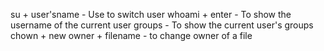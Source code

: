 su + user'sname	- Use to switch user
whoami + enter	- To show the username of the current user
groups - To show the current user's groups
chown + new owner + filename -	to change owner of a file
